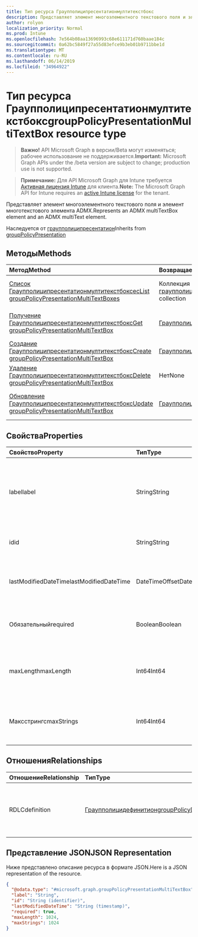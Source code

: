 ```yaml
---
title: Тип ресурса Граупполиципресентатионмултитекстбокс
description: Представляет элемент многоэлементного текстового поля и элемент многотекстового элемента ADMX.
author: rolyon
localization_priority: Normal
ms.prod: Intune
ms.openlocfilehash: 7e564b08aa13696993c68e611171d760baae184c
ms.sourcegitcommit: 0a62bc5849f27a55d83efce9b3eb01b9711bbe1d
ms.translationtype: MT
ms.contentlocale: ru-RU
ms.lasthandoff: 06/14/2019
ms.locfileid: "34964922"
---
```

# <a name="grouppolicypresentationmultitextbox-resource-type"></a><span data-ttu-id="371e4-103">Тип ресурса Граупполиципресентатионмултитекстбокс</span><span class="sxs-lookup"><span data-stu-id="371e4-103">groupPolicyPresentationMultiTextBox resource type</span></span>

> <span data-ttu-id="371e4-104">**Важно!** API Microsoft Graph в версии/Beta могут изменяться; рабочее использование не поддерживается.</span><span class="sxs-lookup"><span data-stu-id="371e4-104">**Important:** Microsoft Graph APIs under the /beta version are subject to change; production use is not supported.</span></span>

> <span data-ttu-id="371e4-105">**Примечание:** Для API Microsoft Graph для Intune требуется [Активная лицензия Intune](https://go.microsoft.com/fwlink/?linkid=839381) для клиента.</span><span class="sxs-lookup"><span data-stu-id="371e4-105">**Note:** The Microsoft Graph API for Intune requires an [active Intune license](https://go.microsoft.com/fwlink/?linkid=839381) for the tenant.</span></span>

<span data-ttu-id="371e4-106">Представляет элемент многоэлементного текстового поля и элемент многотекстового элемента ADMX.</span><span class="sxs-lookup"><span data-stu-id="371e4-106">Represents an ADMX multiTextBox element and an ADMX multiText element.</span></span>


<span data-ttu-id="371e4-107">Наследуется от [граупполиципресентатион](../resources/intune-grouppolicy-grouppolicypresentation.md)</span><span class="sxs-lookup"><span data-stu-id="371e4-107">Inherits from [groupPolicyPresentation](../resources/intune-grouppolicy-grouppolicypresentation.md)</span></span>

## <a name="methods"></a><span data-ttu-id="371e4-108">Методы</span><span class="sxs-lookup"><span data-stu-id="371e4-108">Methods</span></span>
|<span data-ttu-id="371e4-109">Метод</span><span class="sxs-lookup"><span data-stu-id="371e4-109">Method</span></span>|<span data-ttu-id="371e4-110">Возвращаемый тип</span><span class="sxs-lookup"><span data-stu-id="371e4-110">Return Type</span></span>|<span data-ttu-id="371e4-111">Описание</span><span class="sxs-lookup"><span data-stu-id="371e4-111">Description</span></span>|
|:---|:---|:---|
|[<span data-ttu-id="371e4-112">Список Граупполиципресентатионмултитекстбоксес</span><span class="sxs-lookup"><span data-stu-id="371e4-112">List groupPolicyPresentationMultiTextBoxes</span></span>](../api/intune-grouppolicy-grouppolicypresentationmultitextbox-list.md)|<span data-ttu-id="371e4-113">Коллекция [граупполиципресентатионмултитекстбокс](../resources/intune-grouppolicy-grouppolicypresentationmultitextbox.md)</span><span class="sxs-lookup"><span data-stu-id="371e4-113">[groupPolicyPresentationMultiTextBox](../resources/intune-grouppolicy-grouppolicypresentationmultitextbox.md) collection</span></span>|<span data-ttu-id="371e4-114">Список свойств и связей объектов [граупполиципресентатионмултитекстбокс](../resources/intune-grouppolicy-grouppolicypresentationmultitextbox.md) .</span><span class="sxs-lookup"><span data-stu-id="371e4-114">List properties and relationships of the [groupPolicyPresentationMultiTextBox](../resources/intune-grouppolicy-grouppolicypresentationmultitextbox.md) objects.</span></span>|
|[<span data-ttu-id="371e4-115">Получение Граупполиципресентатионмултитекстбокс</span><span class="sxs-lookup"><span data-stu-id="371e4-115">Get groupPolicyPresentationMultiTextBox</span></span>](../api/intune-grouppolicy-grouppolicypresentationmultitextbox-get.md)|[<span data-ttu-id="371e4-116">Граупполиципресентатионмултитекстбокс</span><span class="sxs-lookup"><span data-stu-id="371e4-116">groupPolicyPresentationMultiTextBox</span></span>](../resources/intune-grouppolicy-grouppolicypresentationmultitextbox.md)|<span data-ttu-id="371e4-117">Чтение свойств и связей объекта [граупполиципресентатионмултитекстбокс](../resources/intune-grouppolicy-grouppolicypresentationmultitextbox.md) .</span><span class="sxs-lookup"><span data-stu-id="371e4-117">Read properties and relationships of the [groupPolicyPresentationMultiTextBox](../resources/intune-grouppolicy-grouppolicypresentationmultitextbox.md) object.</span></span>|
|[<span data-ttu-id="371e4-118">Создание Граупполиципресентатионмултитекстбокс</span><span class="sxs-lookup"><span data-stu-id="371e4-118">Create groupPolicyPresentationMultiTextBox</span></span>](../api/intune-grouppolicy-grouppolicypresentationmultitextbox-create.md)|[<span data-ttu-id="371e4-119">Граупполиципресентатионмултитекстбокс</span><span class="sxs-lookup"><span data-stu-id="371e4-119">groupPolicyPresentationMultiTextBox</span></span>](../resources/intune-grouppolicy-grouppolicypresentationmultitextbox.md)|<span data-ttu-id="371e4-120">Создание нового объекта [граупполиципресентатионмултитекстбокс](../resources/intune-grouppolicy-grouppolicypresentationmultitextbox.md) .</span><span class="sxs-lookup"><span data-stu-id="371e4-120">Create a new [groupPolicyPresentationMultiTextBox](../resources/intune-grouppolicy-grouppolicypresentationmultitextbox.md) object.</span></span>|
|[<span data-ttu-id="371e4-121">Удаление Граупполиципресентатионмултитекстбокс</span><span class="sxs-lookup"><span data-stu-id="371e4-121">Delete groupPolicyPresentationMultiTextBox</span></span>](../api/intune-grouppolicy-grouppolicypresentationmultitextbox-delete.md)|<span data-ttu-id="371e4-122">Нет</span><span class="sxs-lookup"><span data-stu-id="371e4-122">None</span></span>|<span data-ttu-id="371e4-123">Удаляет объект [граупполиципресентатионмултитекстбокс](../resources/intune-grouppolicy-grouppolicypresentationmultitextbox.md).</span><span class="sxs-lookup"><span data-stu-id="371e4-123">Deletes a [groupPolicyPresentationMultiTextBox](../resources/intune-grouppolicy-grouppolicypresentationmultitextbox.md).</span></span>|
|[<span data-ttu-id="371e4-124">Обновление Граупполиципресентатионмултитекстбокс</span><span class="sxs-lookup"><span data-stu-id="371e4-124">Update groupPolicyPresentationMultiTextBox</span></span>](../api/intune-grouppolicy-grouppolicypresentationmultitextbox-update.md)|[<span data-ttu-id="371e4-125">Граупполиципресентатионмултитекстбокс</span><span class="sxs-lookup"><span data-stu-id="371e4-125">groupPolicyPresentationMultiTextBox</span></span>](../resources/intune-grouppolicy-grouppolicypresentationmultitextbox.md)|<span data-ttu-id="371e4-126">Обновление свойств объекта [граупполиципресентатионмултитекстбокс](../resources/intune-grouppolicy-grouppolicypresentationmultitextbox.md) .</span><span class="sxs-lookup"><span data-stu-id="371e4-126">Update the properties of a [groupPolicyPresentationMultiTextBox](../resources/intune-grouppolicy-grouppolicypresentationmultitextbox.md) object.</span></span>|

## <a name="properties"></a><span data-ttu-id="371e4-127">Свойства</span><span class="sxs-lookup"><span data-stu-id="371e4-127">Properties</span></span>
|<span data-ttu-id="371e4-128">Свойство</span><span class="sxs-lookup"><span data-stu-id="371e4-128">Property</span></span>|<span data-ttu-id="371e4-129">Тип</span><span class="sxs-lookup"><span data-stu-id="371e4-129">Type</span></span>|<span data-ttu-id="371e4-130">Описание</span><span class="sxs-lookup"><span data-stu-id="371e4-130">Description</span></span>|
|:---|:---|:---|
|<span data-ttu-id="371e4-131">label</span><span class="sxs-lookup"><span data-stu-id="371e4-131">label</span></span>|<span data-ttu-id="371e4-132">String</span><span class="sxs-lookup"><span data-stu-id="371e4-132">String</span></span>|<span data-ttu-id="371e4-133">Локализованная текстовая подпись для любой сущности презентации.</span><span class="sxs-lookup"><span data-stu-id="371e4-133">Localized text label for any presentation entity.</span></span> <span data-ttu-id="371e4-134">По умолчанию это значение пусто.</span><span class="sxs-lookup"><span data-stu-id="371e4-134">The default value is empty.</span></span> <span data-ttu-id="371e4-135">Наследуется от [граупполиципресентатион](../resources/intune-grouppolicy-grouppolicypresentation.md)</span><span class="sxs-lookup"><span data-stu-id="371e4-135">Inherited from [groupPolicyPresentation](../resources/intune-grouppolicy-grouppolicypresentation.md)</span></span>|
|<span data-ttu-id="371e4-136">id</span><span class="sxs-lookup"><span data-stu-id="371e4-136">id</span></span>|<span data-ttu-id="371e4-137">String</span><span class="sxs-lookup"><span data-stu-id="371e4-137">String</span></span>|<span data-ttu-id="371e4-138">Ключ объекта.</span><span class="sxs-lookup"><span data-stu-id="371e4-138">Key of the entity.</span></span> <span data-ttu-id="371e4-139">Наследуется от [граупполиципресентатион](../resources/intune-grouppolicy-grouppolicypresentation.md)</span><span class="sxs-lookup"><span data-stu-id="371e4-139">Inherited from [groupPolicyPresentation](../resources/intune-grouppolicy-grouppolicypresentation.md)</span></span>|
|<span data-ttu-id="371e4-140">lastModifiedDateTime</span><span class="sxs-lookup"><span data-stu-id="371e4-140">lastModifiedDateTime</span></span>|<span data-ttu-id="371e4-141">DateTimeOffset</span><span class="sxs-lookup"><span data-stu-id="371e4-141">DateTimeOffset</span></span>|<span data-ttu-id="371e4-142">Дата и время последнего изменения объекта.</span><span class="sxs-lookup"><span data-stu-id="371e4-142">The date and time the entity was last modified.</span></span> <span data-ttu-id="371e4-143">Наследуется от [граупполиципресентатион](../resources/intune-grouppolicy-grouppolicypresentation.md)</span><span class="sxs-lookup"><span data-stu-id="371e4-143">Inherited from [groupPolicyPresentation](../resources/intune-grouppolicy-grouppolicypresentation.md)</span></span>|
|<span data-ttu-id="371e4-144">Обязательный</span><span class="sxs-lookup"><span data-stu-id="371e4-144">required</span></span>|<span data-ttu-id="371e4-145">Boolean</span><span class="sxs-lookup"><span data-stu-id="371e4-145">Boolean</span></span>|<span data-ttu-id="371e4-146">Требование ввести значение в текстовое поле.</span><span class="sxs-lookup"><span data-stu-id="371e4-146">Requirement to enter a value in the text box.</span></span> <span data-ttu-id="371e4-147">Значение по умолчанию − ложь.</span><span class="sxs-lookup"><span data-stu-id="371e4-147">Default value is false.</span></span>|
|<span data-ttu-id="371e4-148">maxLength</span><span class="sxs-lookup"><span data-stu-id="371e4-148">maxLength</span></span>|<span data-ttu-id="371e4-149">Int64</span><span class="sxs-lookup"><span data-stu-id="371e4-149">Int64</span></span>|<span data-ttu-id="371e4-150">Целое число без знака, задающее максимальное количество текстовых символов.</span><span class="sxs-lookup"><span data-stu-id="371e4-150">An unsigned integer that specifies the maximum number of text characters.</span></span> <span data-ttu-id="371e4-151">Значение по умолчанию — 1023.</span><span class="sxs-lookup"><span data-stu-id="371e4-151">Default value is 1023.</span></span>|
|<span data-ttu-id="371e4-152">Максстрингс</span><span class="sxs-lookup"><span data-stu-id="371e4-152">maxStrings</span></span>|<span data-ttu-id="371e4-153">Int64</span><span class="sxs-lookup"><span data-stu-id="371e4-153">Int64</span></span>|<span data-ttu-id="371e4-154">Целое число без знака, задающее максимальное количество строк.</span><span class="sxs-lookup"><span data-stu-id="371e4-154">An unsigned integer that specifies the maximum number of strings.</span></span> <span data-ttu-id="371e4-155">Значение по умолчанию: 0.</span><span class="sxs-lookup"><span data-stu-id="371e4-155">Default value is 0.</span></span>|

## <a name="relationships"></a><span data-ttu-id="371e4-156">Отношения</span><span class="sxs-lookup"><span data-stu-id="371e4-156">Relationships</span></span>
|<span data-ttu-id="371e4-157">Отношение</span><span class="sxs-lookup"><span data-stu-id="371e4-157">Relationship</span></span>|<span data-ttu-id="371e4-158">Тип</span><span class="sxs-lookup"><span data-stu-id="371e4-158">Type</span></span>|<span data-ttu-id="371e4-159">Описание</span><span class="sxs-lookup"><span data-stu-id="371e4-159">Description</span></span>|
|:---|:---|:---|
|<span data-ttu-id="371e4-160">RDLC</span><span class="sxs-lookup"><span data-stu-id="371e4-160">definition</span></span>|[<span data-ttu-id="371e4-161">Граупполицидефинитион</span><span class="sxs-lookup"><span data-stu-id="371e4-161">groupPolicyDefinition</span></span>](../resources/intune-grouppolicy-grouppolicydefinition.md)|<span data-ttu-id="371e4-162">Определение групповой политики, связанное с презентацией.</span><span class="sxs-lookup"><span data-stu-id="371e4-162">The group policy definition associated with the presentation.</span></span> <span data-ttu-id="371e4-163">Наследуется от [граупполиципресентатион](../resources/intune-grouppolicy-grouppolicypresentation.md)</span><span class="sxs-lookup"><span data-stu-id="371e4-163">Inherited from [groupPolicyPresentation](../resources/intune-grouppolicy-grouppolicypresentation.md)</span></span>|

## <a name="json-representation"></a><span data-ttu-id="371e4-164">Представление JSON</span><span class="sxs-lookup"><span data-stu-id="371e4-164">JSON Representation</span></span>
<span data-ttu-id="371e4-165">Ниже представлено описание ресурса в формате JSON.</span><span class="sxs-lookup"><span data-stu-id="371e4-165">Here is a JSON representation of the resource.</span></span>
<!-- {
  "blockType": "resource",
  "keyProperty": "id",
  "@odata.type": "microsoft.graph.groupPolicyPresentationMultiTextBox"
}
-->
``` json
{
  "@odata.type": "#microsoft.graph.groupPolicyPresentationMultiTextBox",
  "label": "String",
  "id": "String (identifier)",
  "lastModifiedDateTime": "String (timestamp)",
  "required": true,
  "maxLength": 1024,
  "maxStrings": 1024
}
```





